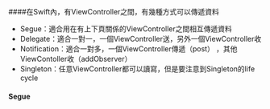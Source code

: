 ####在Swift內，有ViewController之間，有幾種方式可以傳遞資料

 * Segue：適合用在有上下頁關係的ViewController之間相互傳遞資料
 * Delegate：適合一對一，一個ViewController送，另外一個ViewController收
 * Notification：適合一對多，一個ViewController傳遞（post）
，其他ViewContoller收（addObserver）
 * Singleton：任意ViewController都可以讀寫，但是要注意到Singleton的life cycle

#### Segue

